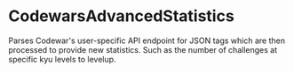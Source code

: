 # CodewarsAdvancedStatistics

Parses Codewar's user-specific API endpoint for JSON tags which are then processed to provide new statistics.
Such as the number of challenges at specific kyu levels to levelup.
